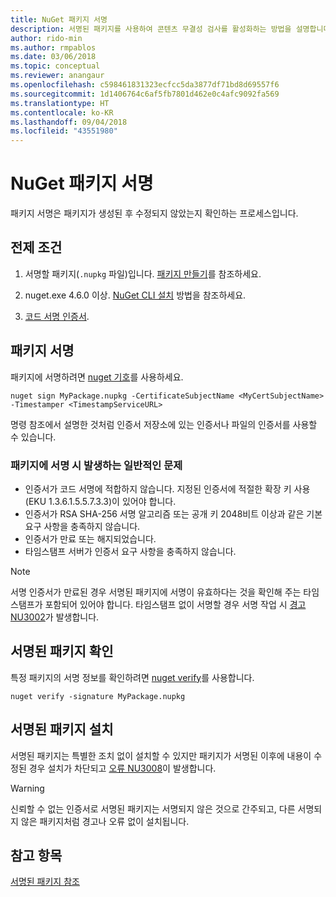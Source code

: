 ```yaml
---
title: NuGet 패키지 서명
description: 서명된 패키지를 사용하여 콘텐츠 무결성 검사를 활성화하는 방법을 설명합니다.
author: rido-min
ms.author: rmpablos
ms.date: 03/06/2018
ms.topic: conceptual
ms.reviewer: anangaur
ms.openlocfilehash: c598461831323ecfcc5da3877df71bd8d69557f6
ms.sourcegitcommit: 1d1406764c6af5fb7801d462e0c4afc9092fa569
ms.translationtype: HT
ms.contentlocale: ko-KR
ms.lasthandoff: 09/04/2018
ms.locfileid: "43551980"
---
```

# <a name="signing-nuget-packages"></a>NuGet 패키지 서명

패키지 서명은 패키지가 생성된 후 수정되지 않았는지 확인하는 프로세스입니다.

## <a name="prerequisites"></a>전제 조건

1. 서명할 패키지(`.nupkg` 파일)입니다. [패키지 만들기](creating-a-package.md)를 참조하세요.

1. nuget.exe 4.6.0 이상. [NuGet CLI 설치](../install-nuget-client-tools.md#nugetexe-cli) 방법을 참조하세요.

1. [코드 서명 인증서](../reference/signed-packages-reference.md#get-a-code-signing-certificate).

## <a name="sign-a-package"></a>패키지 서명

패키지에 서명하려면 [nuget 기호](../tools/cli-ref-sign.md)를 사용하세요.

```cli
nuget sign MyPackage.nupkg -CertificateSubjectName <MyCertSubjectName> -Timestamper <TimestampServiceURL>
```

명령 참조에서 설명한 것처럼 인증서 저장소에 있는 인증서나 파일의 인증서를 사용할 수 있습니다.

### <a name="common-problems-when-signing-a-package"></a>패키지에 서명 시 발생하는 일반적인 문제

- 인증서가 코드 서명에 적합하지 않습니다. 지정된 인증서에 적절한 확장 키 사용(EKU 1.3.6.1.5.5.7.3.3)이 있어야 합니다.
- 인증서가 RSA SHA-256 서명 알고리즘 또는 공개 키 2048비트 이상과 같은 기본 요구 사항을 충족하지 않습니다.
- 인증서가 만료 또는 해지되었습니다.
- 타임스탬프 서버가 인증서 요구 사항을 충족하지 않습니다.

> [!Note]
> 서명 인증서가 만료된 경우 서명된 패키지에 서명이 유효하다는 것을 확인해 주는 타임스탬프가 포함되어 있어야 합니다. 타임스탬프 없이 서명할 경우 서명 작업 시 [경고 NU3002](../reference/errors-and-warnings/NU3002.md)가 발생합니다.

## <a name="verify-a-signed-package"></a>서명된 패키지 확인

특정 패키지의 서명 정보를 확인하려면 [nuget verify](../tools/cli-ref-verify.md)를 사용합니다.

```cli
nuget verify -signature MyPackage.nupkg
```

## <a name="install-a-signed-package"></a>서명된 패키지 설치

서명된 패키지는 특별한 조치 없이 설치할 수 있지만 패키지가 서명된 이후에 내용이 수정된 경우 설치가 차단되고 [오류 NU3008](../reference/errors-and-warnings/NU3008.md)이 발생합니다.

> [!Warning]
> 신뢰할 수 없는 인증서로 서명된 패키지는 서명되지 않은 것으로 간주되고, 다른 서명되지 않은 패키지처럼 경고나 오류 없이 설치됩니다.

## <a name="see-also"></a>참고 항목

[서명된 패키지 참조](../reference/Signed-Packages-Reference.md)
